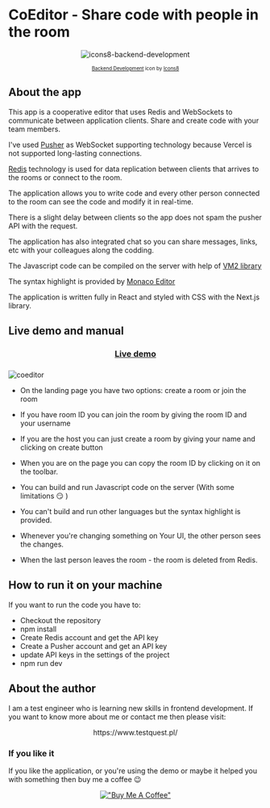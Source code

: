 # CoEditor - Share code with people in the room

<div align="center">


![icons8-backend-development](https://user-images.githubusercontent.com/12681598/197064007-b32804a7-dad9-418a-9ef1-6baface042fc.gif)

<sub><sup><a target="_blank" href="https://icons8.com/icon/Zh3EQfzwFUbT/backend-development">Backend Development</a> icon by <a target="_blank" href="https://icons8.com">Icons8</a></sup></sub>

</div>

## About the app

This app is a cooperative editor that uses Redis and WebSockets to communicate between application clients. Share and create code with your team members.

I've used <a target="_blank" href="https://pusher.com/">Pusher</a> as WebSocket supporting technology because Vercel is not supported long-lasting connections.

<a target="_blank" href="https://redis.com/">Redis</a> technology is used for data replication between clients that arrives to the rooms or connect to the room.

The application allows you to write code and every other person connected to the room can see the code and modify it in real-time. 

There is a slight delay between clients so the app does not spam the pusher API with the request.

The application has also integrated chat so you can share messages, links, etc with your colleagues along the codding.

The Javascript code can be compiled on the server with help of <a target="_blank" href="https://github.com/patriksimek/vm2">VM2 library</a>

The syntax highlight is provided by <a target="_blank" href="https://microsoft.github.io/monaco-editor/">Monaco Editor</a>

The application is written fully in React and styled with CSS with the Next.js library.

## Live demo and manual

<div align="center">

<h3><a target="_blank" href="https://coeditor.vercel.app/">Live demo</a><h3>

</div>

![coeditor](https://user-images.githubusercontent.com/12681598/197068071-012056e4-7244-4e16-8132-b5ae45473198.gif)

* On the landing page you have two options: create a room or join the room
* If you have room ID you can join the room by giving the room ID and your username
* If you are the host you can just create a room by giving your name and clicking on create button
* When you are on the page you can copy the room ID by clicking on it on the toolbar.

* You can build and run Javascript code on the server (With some limitations 😏 )
* You can't build and run other languages but the syntax highlight is provided.
* Whenever you're changing something on Your UI, the other person sees the changes.
* When the last person leaves the room - the room is deleted from Redis.


## How to run it on your machine

If you want to run the code you have to:

* Checkout the repository
* npm install
* Create Redis account and get the API key
* Create a Pusher account and get an API key
* update API keys in the settings of the project
* npm run dev

## About the author

I am a test engineer who is learning new skills in frontend development. If you want to know more about me or contact me then please visit:

<div align="center">
https://www.testquest.pl/
</div>

### If you like it
If you like the application, or you're using the demo or maybe it helped you with something then buy me a coffee 😉
<div align="center">

[!["Buy Me A Coffee"](https://www.buymeacoffee.com/assets/img/custom_images/orange_img.png)](https://www.buymeacoffee.com/piotrhabecZ)  
</div>
